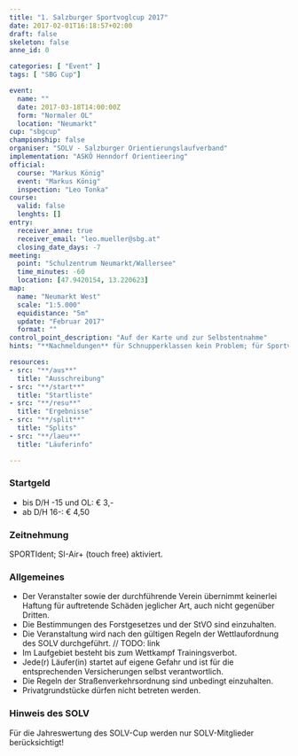 ```yaml
---
title: "1. Salzburger Sportvoglcup 2017"
date: 2017-02-01T16:18:57+02:00
draft: false
skeleton: false
anne_id: 0

categories: [ "Event" ]
tags: [ "SBG Cup"]

event:
  name: ""
  date: 2017-03-18T14:00:00Z
  form: "Normaler OL"
  location: "Neumarkt"
cup: "sbgcup"
championship: false
organiser: "SOLV - Salzburger Orientierungslaufverband"
implementation: "ASKÖ Henndorf Orientieering" 
official:
  course: "Markus König"
  event: "Markus König"
  inspection: "Leo Tonka"
course:
  valid: false
  lenghts: []
entry:
  receiver_anne: true
  receiver_email: "leo.mueller@sbg.at"
  closing_date_days: -7
meeting:
  point: "Schulzentrum Neumarkt/Wallersee"
  time_minutes: -60
  location: [47.9420154, 13.220623]
map:
  name: "Neumarkt West"
  scale: "1:5.000"
  equidistance: "5m"
  update: "Februar 2017"
  format: ""
control_point_description: "Auf der Karte und zur Selbstentnahme"
hints: "**Nachmeldungen** für Schnupperklassen kein Problem; für Sportvoglcupläufer in geringem Umfang möglich, aber mit einem Aufpreis von € 1,-"

resources:
- src: "**/aus**"
  title: "Ausschreibung"
- src: "**/start**"
  title: "Startliste"
- src: "**/resu**"
  title: "Ergebnisse"
- src: "**/split**"
  title: "Splits"
- src: "**/laeu**"
  title: "Läuferinfo"

---
```

### Startgeld

- bis D/H -15 und OL: € 3,-
- ab D/H 16-: € 4,50

### Zeitnehmung

SPORTIdent; SI-Air+ (touch free) aktiviert.

### Allgemeines

- Der Veranstalter sowie der durchführende Verein übernimmt keinerlei Haftung für auftretende Schäden jeglicher Art, auch nicht gegenüber Dritten.
- Die Bestimmungen des Forstgesetzes und der StVO sind einzuhalten.
- Die Veranstaltung wird nach den gültigen Regeln der Wettlaufordnung des SOLV durchgeführt. // TODO: link
- Im Laufgebiet besteht bis zum Wettkampf Trainingsverbot.
- Jede\(r) Läufer(in) startet auf eigene Gefahr und ist für die entsprechenden Versicherungen selbst verantwortlich.
- Die Regeln der Straßenverkehrsordnung sind unbedingt einzuhalten.
- Privatgrundstücke dürfen nicht betreten werden.

### Hinweis des SOLV

Für die Jahreswertung des SOLV-Cup werden nur SOLV-Mitglieder berücksichtigt!